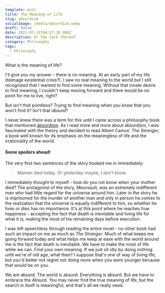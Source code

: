 ```yaml
---
template: post
title: The Meaning of Life
slug: absurdism
socialImage: /media/absurdism.webp
draft: false
date: 2021-07-11T04:27:20.906Z
description: Or the lack thereof
category: Philosophy
tags:
  - Philosophy
---
```

What is the meaning of life?

I'll give you my answer - there is no meaning. At an early part of my life (teenage existential crisis?), I saw no real meaning to the world but I still recognized that I wanted to find some meaning. Without that innate desire to find meaning, I couldn't keep moving forward and there would be no point for me to live, right? 

But isn't that pointless? Trying to find meaning when you know that you won't find it? Isn't that *absurd*? 

I never knew there was a term for this until I came across a philosophy book that mentioned [absurdism](https://en.wikipedia.org/wiki/Absurdism). As I read more and more about absurdism, I was fascinated with the theory and decided to read Albert Camus' *The Stranger*, a book well known for its emphasis on the meaningless of life and the irrationality of the world.

#### Some spoilers ahead!

The very first two sentences of the story hooked me in immediately:
>Maman died today. Or yesterday maybe, I don't know.

I immediately thought to myself - how do you not know when your mother died? The protagonist of the story, Meursault, was an extremely indifferent man who had little regard for the universe around him. Later in the story he is imprisoned for the murder of another man and only in person he comes to the realization that the universe is equally indifferent to him, so whether he lives or dies has no importance. It's at this point where he reaches true happiness - accepting the fact that death is inevitable and living life for what it is, making the most of his remaining days before execution. 
 
 I was left speechless through reading the entire novel - no other book had such an impact on me as much as *The Stranger*. Much of what keeps me going forward today and what helps me keep at ease with the world around me is the fact that death is inevitable. We have to make the most of life while we can. Find your own meaning. If we just sit idly by doing nothing until we're of old age, what then? I suppose that's one of way of living life, but you'd better not regret not doing more when you were younger because that would be on you.
 
We are absurd. The world is absurd. Everything is absurd. But we have to embrace the Absurd. You may never find the true meaning of life, but the search in itself is meaningful, and that's all we really need.